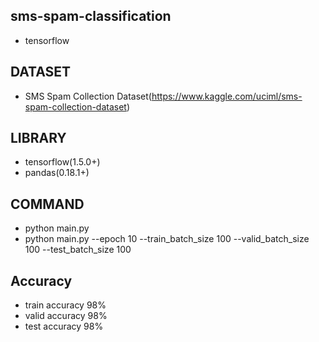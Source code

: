 ## sms-spam-classification
* tensorflow

## DATASET
* SMS Spam Collection Dataset(https://www.kaggle.com/uciml/sms-spam-collection-dataset)

## LIBRARY
* tensorflow(1.5.0+) 
* pandas(0.18.1+)

## COMMAND
* python main.py
* python main.py --epoch 10 --train_batch_size 100 --valid_batch_size 100 --test_batch_size 100

## Accuracy

* train accuracy 98%
* valid accuracy 98%
* test accuracy 98%
